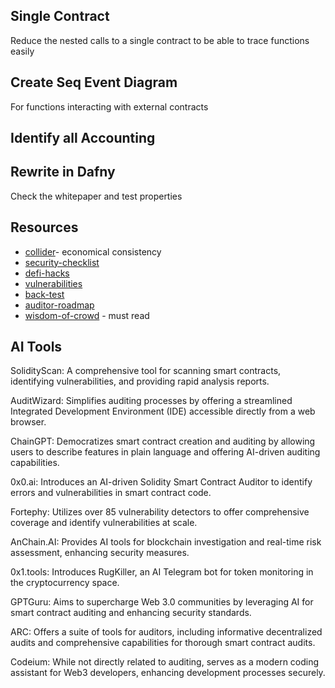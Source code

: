 



## Single Contract

Reduce the nested calls to a single contract to be able to trace functions easily


## Create Seq Event Diagram

For functions interacting with external contracts

## Identify all Accounting

## Rewrite in Dafny

Check the whitepaper and test properties


## Resources

* [collider](https://www.collider.vc/post/gmx-granted-million-dollar-bug-bounty-to-collider-the-bug-aftermath)- economical consistency
* [security-checklist](https://secureum.substack.com/p/security-pitfalls-and-best-practices-201?s=r)
* [defi-hacks](https://github.com/SunWeb3Sec/DeFiHackLabs)
* [vulnerabilities](https://github.com/kadenzipfel/smart-contract-vulnerabilities)
* [back-test](https://losslessdefi.medium.com/backtesting-web3-exploits-could-aegis-spottornado-cash-attack-and-ordinals-finance-rug-pull-41ce74b27175)
* [auditor-roadmap](https://coggle.it/diagram/YqLzaiSABzXD4UnZ/t/smart-contract-auditor/31d7095363a3896aa0cec56fe62ab51d8bff1a5eae7c2e9ff1be6a1fc8232ef8)
* [wisdom-of-crowd](https://medium.com/@ray_xiao/the-wisdom-of-the-crowd-community-driven-security-1da010a35378) - must read







## AI Tools


SolidityScan: A comprehensive tool for scanning smart contracts, identifying vulnerabilities, and providing rapid analysis reports.

AuditWizard: Simplifies auditing processes by offering a streamlined Integrated Development Environment (IDE) accessible directly from a web browser.

ChainGPT: Democratizes smart contract creation and auditing by allowing users to describe features in plain language and offering AI-driven auditing capabilities.

0x0.ai: Introduces an AI-driven Solidity Smart Contract Auditor to identify errors and vulnerabilities in smart contract code.

Fortephy: Utilizes over 85 vulnerability detectors to offer comprehensive coverage and identify vulnerabilities at scale.

AnChain.AI: Provides AI tools for blockchain investigation and real-time risk assessment, enhancing security measures.

0x1.tools: Introduces RugKiller, an AI Telegram bot for token monitoring in the cryptocurrency space.

GPTGuru: Aims to supercharge Web 3.0 communities by leveraging AI for smart contract auditing and enhancing security standards.

ARC: Offers a suite of tools for auditors, including informative decentralized audits and comprehensive capabilities for thorough smart contract audits.

Codeium: While not directly related to auditing, serves as a modern coding assistant for Web3 developers, enhancing development processes securely.

